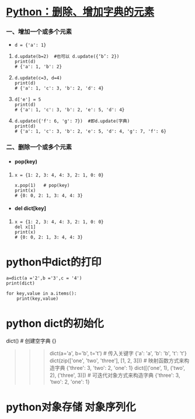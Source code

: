# [Python：删除、增加字典的元素](https://www.cnblogs.com/volcao/p/8695371.html)

### 一、增加一个或多个元素

- ```
  d = {'a': 1}
  ```

   

1. ```
   d.update(b=2)  #也可以 d.update({‘b’: 2})
   print(d)
   # {'a': 1, 'b': 2}
   ```

2. ```
   d.update(c=3, d=4)
   print(d)
   # {'a': 1, 'c': 3, 'b': 2, 'd': 4}
   ```

    

3. ```
   d['e'] = 5
   print(d)
   # {'a': 1, 'c': 3, 'b': 2, 'e': 5, 'd': 4}
   ```

    

4. ```
   d.update({'f': 6, 'g': 7})  #即d.update(字典)
   print(d)
   # {'a': 1, 'c': 3, 'b': 2, 'e': 5, 'd': 4, 'g': 7, 'f': 6}
   ```

    

 

### 二、删除一个或多个元素

- #### pop(key)

1. ```
   x = {1: 2, 3: 4, 4: 3, 2: 1, 0: 0}
   ```

   ```
   x.pop(1)   # pop(key)
   print(x)
   # {0: 0, 2: 1, 3: 4, 4: 3}
   ```

 

- #### del dict[key]

1. ```
   x = {1: 2, 3: 4, 4: 3, 2: 1, 0: 0}
   del x[1]
   print(x)
   # {0: 0, 2: 1, 3: 4, 4: 3}
   ```

 





# python中dict的打印

```
a=dict(a ='2',b ='3',c = '4')
print(dict)

for key,value in a.items():
    print(key,value)
```



# python dict的初始化

dict()                        # 创建空字典
{}

>>> dict(a='a', b='b', t='t')     # 传入关键字
>>> {'a': 'a', 'b': 'b', 't': 't'}
>>> dict(zip(['one', 'two', 'three'], [1, 2, 3]))   # 映射函数方式来构造字典
>>> {'three': 3, 'two': 2, 'one': 1} 
>>> dict([('one', 1), ('two', 2), ('three', 3)])    # 可迭代对象方式来构造字典
>>> {'three': 3, 'two': 2, 'one': 1}







# python对象存储 对象序列化


